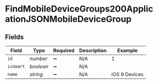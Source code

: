 # FindMobileDeviceGroups200ApplicationJSONMobileDeviceGroup


## Fields

| Field              | Type               | Required           | Description        | Example            |
| ------------------ | ------------------ | ------------------ | ------------------ | ------------------ |
| `id`               | *number*           | :heavy_minus_sign: | N/A                | 1                  |
| `isSmart`          | *boolean*          | :heavy_minus_sign: | N/A                |                    |
| `name`             | *string*           | :heavy_minus_sign: | N/A                | iOS 9 Devices      |